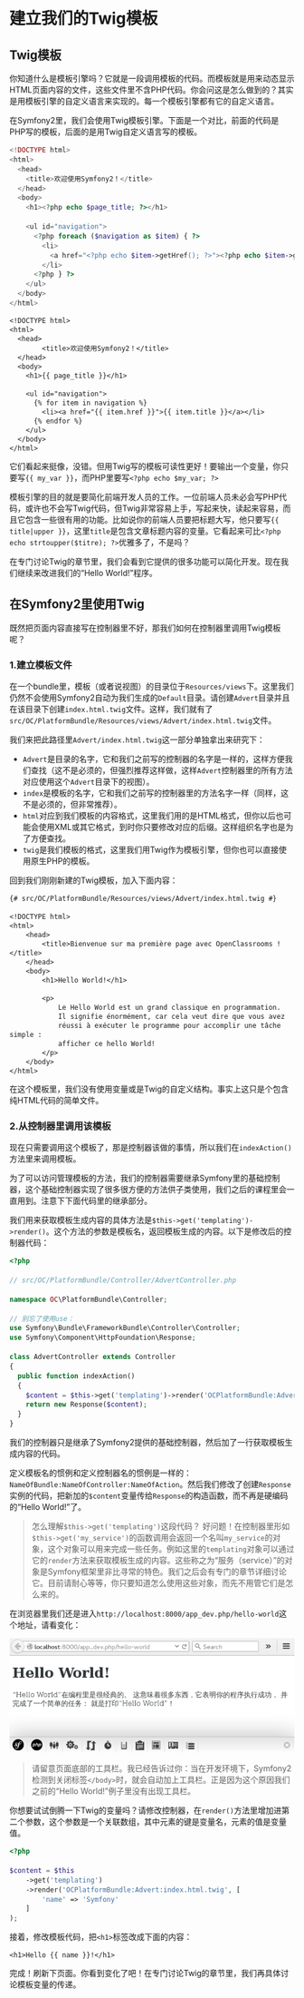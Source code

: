 # 建立我们的Twig模板

## Twig模板

你知道什么是模板引擎吗？它就是一段调用模板的代码。而模板就是用来动态显示HTML页面内容的文件，这些文件里不含PHP代码。你会问这是怎么做到的？其实是用模板引擎的自定义语言来实现的。每一个模板引擎都有它的自定义语言。

在Symfony2里，我们会使用Twig模板引擎。下面是一个对比，前面的代码是PHP写的模板，后面的是用Twig自定义语言写的模板。

```php
<!DOCTYPE html>
<html>
  <head>
    <title>欢迎使用Symfony2！</title>
  </head>
  <body>
    <h1><?php echo $page_title; ?></h1>

    <ul id="navigation">
      <?php foreach ($navigation as $item) { ?>
        <li>
          <a href="<?php echo $item->getHref(); ?>"><?php echo $item->getTitle(); ?></a>
        </li>
      <?php } ?>
    </ul>
  </body>
</html>
```

```twig
<!DOCTYPE html>
<html>
  <head>
        <title>欢迎使用Symfony2！</title>
  </head>
  <body>
    <h1>{{ page_title }}</h1>

    <ul id="navigation">
      {% for item in navigation %}
        <li><a href="{{ item.href }}">{{ item.title }}</a></li>
      {% endfor %}
    </ul>
  </body>
</html>
```

它们看起来挺像，没错。但用Twig写的模板可读性更好！要输出一个变量，你只要写`{{ my_var }}`，而PHP里要写`<?php echo $my_var; ?>`

模板引擎的目的就是要简化前端开发人员的工作。一位前端人员未必会写PHP代码，或许也不会写Twig代码，但Twig非常容易上手，写起来快，读起来容易，而且它包含一些很有用的功能。比如说你的前端人员要把标题大写，他只要写`{{ title|upper }}`，这里`title`是包含文章标题内容的变量。它看起来可比`<?php echo strtoupper($titre); ?>`优雅多了，不是吗？

在专门讨论Twig的章节里，我们会看到它提供的很多功能可以简化开发。现在我们继续来改进我们的“Hello World!”程序。

## 在Symfony2里使用Twig

既然把页面内容直接写在控制器里不好，那我们如何在控制器里调用Twig模板呢？

### 1.建立模板文件

在一个bundle里，模板（或者说视图）的目录位于`Resources/views`下。这里我们仍然不会使用Symfony2自动为我们生成的`Default`目录。请创建`Advert`目录并且在该目录下创建`index.html.twig`文件。这样，我们就有了`src/OC/PlatformBundle/Resources/views/Advert/index.html.twig`文件。

我们来把此路径里`Advert/index.html.twig`这一部分单独拿出来研究下：

- `Advert`是目录的名字，它和我们之前写的控制器的名字是一样的，这样方便我们查找（这不是必须的，但强烈推荐这样做，这样`Advert`控制器里的所有方法对应使用这个`Advert`目录下的视图）。
- `index`是模板的名字，它和我们之前写的控制器里的方法名字一样（同样，这不是必须的，但非常推荐）。
- `html`对应到我们模板的内容格式，这里我们用的是HTML格式，但你以后也可能会使用XML或其它格式，到时你只要修改对应的后缀。这样组织名字也是为了方便查找。
- `twig`是我们模板的格式，这里我们用Twig作为模板引擎，但你也可以直接使用原生PHP的模板。

回到我们刚刚新建的Twig模板，加入下面内容：

```twig
{# src/OC/PlatformBundle/Resources/views/Advert/index.html.twig #}

<!DOCTYPE html>
<html>
    <head>
        <title>Bienvenue sur ma première page avec OpenClassrooms !</title>
    </head>
    <body>
        <h1>Hello World!</h1>
        
        <p>
            Le Hello World est un grand classique en programmation.
            Il signifie énormément, car cela veut dire que vous avez
            réussi à exécuter le programme pour accomplir une tâche simple :
            afficher ce hello World!
        </p>
    </body>
</html>
```

在这个模板里，我们没有使用变量或是Twig的自定义结构。事实上这只是个包含纯HTML代码的简单文件。


### 2.从控制器里调用该模板

现在只需要调用这个模板了，那是控制器该做的事情，所以我们在`indexAction()`方法里来调用模板。

为了可以访问管理模板的方法，我们的控制器需要继承Symfony里的基础控制器，这个基础控制器实现了很多很方便的方法供子类使用，我们之后的课程里会一直用到。注意下下面代码里的继承部分。

我们用来获取模板生成内容的具体方法是`$this->get('templating')->render()`。这个方法的参数是模板名，返回模板生成的内容。以下是修改后的控制器代码：

```php
<?php

// src/OC/PlatformBundle/Controller/AdvertController.php

namespace OC\PlatformBundle\Controller;

// 别忘了使用use：
use Symfony\Bundle\FrameworkBundle\Controller\Controller;
use Symfony\Component\HttpFoundation\Response;

class AdvertController extends Controller
{
  public function indexAction()
  {
    $content = $this->get('templating')->render('OCPlatformBundle:Advert:index.html.twig');
    return new Response($content);
  }
}
```

我们的控制器只是继承了Symfony2提供的基础控制器，然后加了一行获取模板生成内容的代码。

定义模板名的惯例和定义控制器名的惯例是一样的：`NameOfBundle:NameOfController:NameOfAction`。然后我们修改了创建`Response`实例的代码，把新加的`$content`变量传给`Response`的构造函数，而不再是硬编码的“Hello World!”了。

> 怎么理解`$this->get('templating')`这段代码？
> 好问题！在控制器里形如`$this->get('my_service')`的函数调用会返回一个名叫`my_service`的对象，这个对象可以用来完成一些任务。例如这里的`templating`对象可以通过它的`render`方法来获取模板生成的内容。这些称之为“服务（service）”的对象是Symfony框架里非比寻常的特色。我们之后会有专门的章节详细讨论它。目前请耐心等等，你只要知道怎么使用这些对象，而先不用管它们是怎么来的。

在浏览器里我们还是进入`http://localhost:8000/app_dev.php/hello-world`这个地址，请看变化：

![](./images/hello_world_twig.png)

> 请留意页面底部的工具栏。我已经告诉过你：当在开发环境下，Symfony2检测到关闭标签`</body>`时，就会自动加上工具栏。正是因为这个原因我们之前的“Hello World!”例子里没有出现工具栏。

你想要试试倒腾一下Twig的变量吗？请修改控制器，在`render()`方法里增加进第二个参数，这个参数是一个关联数组，其中元素的键是变量名，元素的值是变量值。

```php
<?php

$content = $this
    ->get('templating')
    ->render('OCPlatformBundle:Advert:index.html.twig', [
        'name' => 'Symfony'
    ]
);
```

接着，修改模板代码，把`<h1>`标签改成下面的内容：

```twig
<h1>Hello {{ name }}!</h1>
```

完成！刷新下页面。你看到变化了吧！在专门讨论Twig的章节里，我们再具体讨论模板变量的传递。


